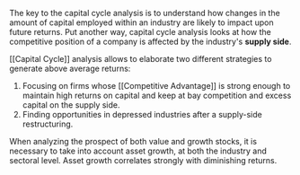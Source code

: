The key to the capital cycle analysis is to understand how changes in the amount of capital employed within an industry are likely to impact upon future returns.
Put another way, capital cycle analysis looks at how the competitive position of a company is affected by the industry's **supply side**. 

[[Capital Cycle]] analysis allows to elaborate two different strategies to generate above average returns:
1. Focusing on firms whose [[Competitive Advantage]] is strong enough to maintain high returns on capital and keep at bay competition and excess capital on the supply side.
2. Finding opportunities in depressed industries after a supply-side restructuring.


When analyzing the prospect of both value and growth stocks, it is necessary to take into account asset growth, at both the industry and sectoral level. Asset growth correlates strongly with diminishing returns.

